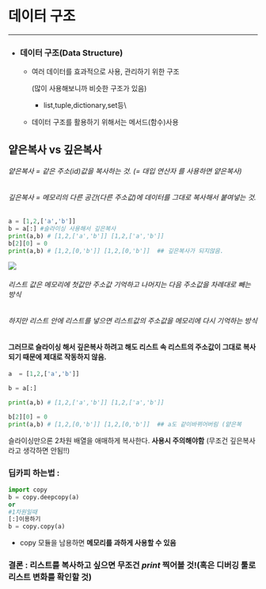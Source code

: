 # 데이터 구조

--- 

- ### 데이터 구조(Data Structure)
  
  - 여러 데이터를 효과적으로 사용, 관리하기 위한 구조
    
    (많이 사용해보니까 비슷한 구조가 있음)
    
    - list,tuple,dictionary,set등\
  
  - 데이터 구조를 활용하기 위해서는 메서드(함수)사용





## 얕은복사 vs 깊은복사

###### 얕은복사 = 같은 주소(id)값을 복사하는 것. (= 대입 연산자 를 사용하면 얕은복사)

###### 깊은복사 = 메모리의 다른 공간(다른 주소값)에 데이터를 그대로 복사해서 붙여넣는 것.



```python
a = [1,2,['a','b']]
b = a[:] #슬라이싱 사용해서 깊은복사
print(a,b) # [1,2,['a','b']] [1,2,['a','b']]
b[2][0] = 0
print(a,b) # [1,2,[0,'b']] [1,2,[0,'b']]  ## 깊은복사가 되지않음.
```

![](C:\Users\SSAFY\AppData\Roaming\marktext\images\2023-01-26-10-22-28-image.png)

###### 리스트 값은 메모리에 첫값만 주소값 기억하고 나머지는 다음 주소값을 차례대로 빼는 방식

###### 하지만 리스트 안에 리스트를 넣으면 리스트값의 주소값을 메모리에 다시 기억하는 방식

#### 그러므로 슬라이싱 해서 깊은복사 하려고 해도 리스트 속 리스트의 주소값이 그대로 복사되기 때문에 제대로 작동하지 않음.

```python
a  = [1,2,['a','b']]

b = a[:]

print(a,b) # [1,2,['a','b']] [1,2,['a','b']]

b[2][0] = 0 
print(a,b) # [1,2,[0,'b']] [1,2,[0,'b']]  ## a도 같이바뀌어버림 (얕은복
```

슬라이싱만으론 2차원 배열을 애매하게 복사한다. **사용시 주의해야함** (무조건 깊은복사라고 생각하면 안됨!!)

### 딥카피 하는법 :

```python
import copy
b = copy.deepcopy(a)
or
#1차원일때
[:]이용하기
b = copy.copy(a)
```

- copy 모듈을 남용하면 **메모리를 과하게 사용할 수 있음**

### 결론 : 리스트를 복사하고 싶으면 무조건 *print* 찍어볼 것!(혹은 디버깅 툴로 리스트 변화를 확인할 것)


